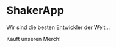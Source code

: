 # ShakerApp
Wir sind die besten Entwickler der Welt...

































































































Kauft unseren Merch!
